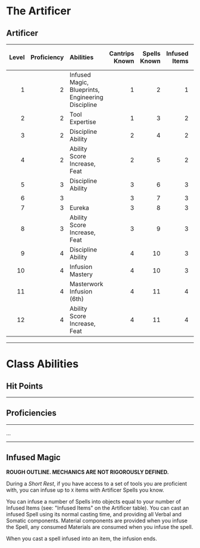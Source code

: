 # The Artificer

## Artificer

| Level | Proficiency | Abilities                                         | Cantrips Known | Spells Known | Infused Items | Max Spell Level |
|------:|------------:|:--------------------------------------------------|---------------:|-------------:|--------------:|----------------:|
|     1 |           2 | Infused Magic, Blueprints, Engineering Discipline |              1 |            2 |             1 |               1 |
|     2 |           2 | Tool Expertise                                    |              1 |            3 |             2 |               1 |
|     3 |           2 | Discipline Ability                                |              2 |            4 |             2 |               2 |
|     4 |           2 | Ability Score Increase, Feat                      |              2 |            5 |             2 |               2 |
|     5 |           3 | Discipline Ability                                |              3 |            6 |             3 |               3 |
|     6 |           3 |                                                   |              3 |            7 |             3 |               3 |
|     7 |           3 | Eureka                                            |              3 |            8 |             3 |               4 |
|     8 |           3 | Ability Score Increase, Feat                      |              3 |            9 |             3 |               4 |
|     9 |           4 | Discipline Ability                                |              4 |           10 |             3 |               5 |
|    10 |           4 | Infusion Mastery                                  |              4 |           10 |             3 |               5 |
|    11 |           4 | Masterwork Infusion (6th)                         |              4 |           11 |             4 |               5 |
|    12 |           4 | Ability Score Increase, Feat                      |              4 |           11 |             4 |               5 |

---

# Class Abilities

## Hit Points

---

## Proficiencies

---

...

---

## Infused Magic

**ROUGH OUTLINE. MECHANICS ARE NOT RIGOROUSLY DEFINED.**

During a *Short Rest*, if you have access to a set of tools you are proficient with, you can infuse up to `X` items with Artificer Spells you know.

You can infuse a number of Spells into objects equal to your number of Infused Items (see: "Infused Items" on the Artificer table). You can cast an infused Spell using its normal casting time, and providing all Verbal and Somatic components. Material components are provided when you infuse the Spell, any consumed Materials are consumed when you infuse the spell.

When you cast a spell infused into an item, the infusion ends.
